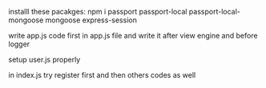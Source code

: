 installl these pacakges:
npm i passport passport-local passport-local-mongoose mongoose express-session

write app.js code first in app.js file and write it after view engine and before logger

setup user.js properly

in index.js try register first and then others codes as well
